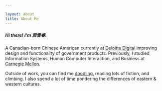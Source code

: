 ```yaml
---

layout: about
title: About Me
---
```



##### Hi there! I'm 周雪睿.

A Canadian-born Chinese American currently at [Deloitte Digital](https://www.deloittedigital.com) improving design and functionality of government products. Previously, I studied Information Systems, Human Computer Interaction, and Business at [Carnegie Mellon](https://www.cmu.edu).

Outside of work, you can find me [doodling](https://www.instagram.com/shur.png), reading lots of fiction, and climbing. I also spend a lot of time pondering the differences of eastern & western cultures.
